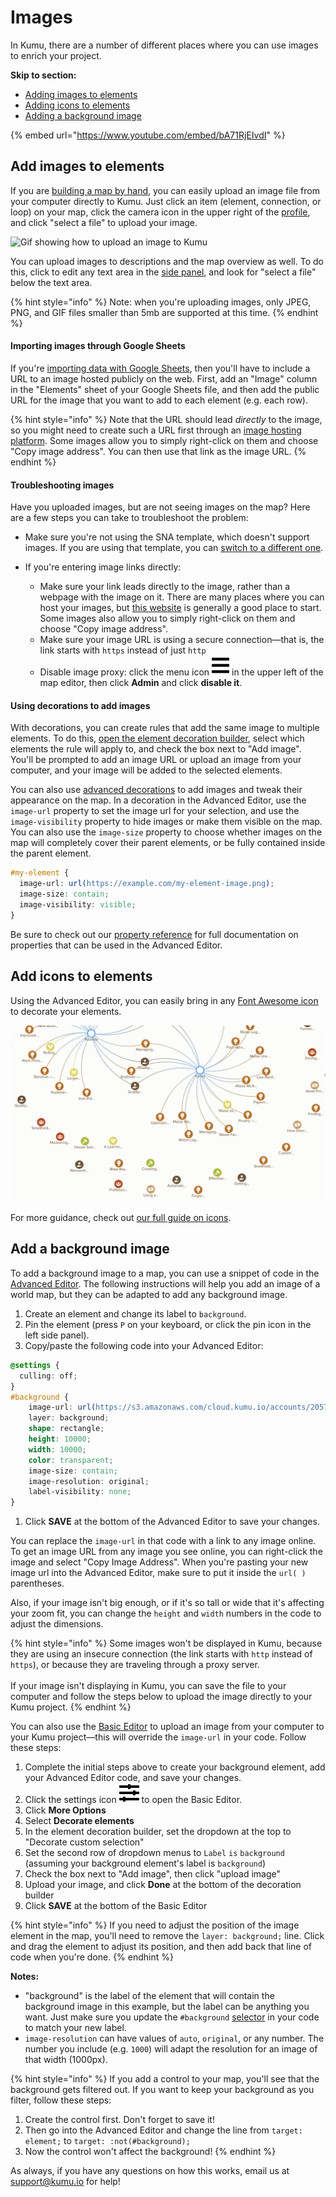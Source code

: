 # Images

In Kumu, there are a number of different places where you can use images to enrich your project.&#x20;

**Skip to section:**

* [Adding images to elements](images.md#add-images-to-elements)
* [Adding icons to elements](images.md#add-icons-to-elements)
* [Adding a background image](images.md#add-a-background-image)

{% embed url="https://www.youtube.com/embed/bA71RjEIvdI" %}

## Add images to elements

If you are [building a map by hand](../getting-started/first-steps.md#build-your-map-by-hand), you can easily upload an image file from your computer directly to Kumu. Just click an item (element, connection, or loop) on your map, click the camera icon in the upper right of the [profile](profiles.md), and click "select a file" to upload your image.

![Gif showing how to upload an image to Kumu](../images/upload-image.gif)

You can upload images to descriptions and the map overview as well. To do this, click to edit any text area in the [side panel](../overview/map-editor.md#side-panel), and look for "select a file" below the text area.

{% hint style="info" %}
Note: when you're uploading images, only JPEG, PNG, and GIF files smaller than 5mb are supported at this time.
{% endhint %}

#### Importing images through Google Sheets

If you're [importing data with Google Sheets](import/), then you'll have to include a URL to an image hosted publicly on the web. First, add an "Image" column in the "Elements" sheet of your Google Sheets file, and then add the public URL for the image that you want to add to each element (e.g. each row).&#x20;

{% hint style="info" %}
Note that the URL should lead _directly_ to the image, so you might need to create such a URL first through an [image hosting platform](https://imgbb.com/). Some images allow you to simply right-click on them and choose "Copy image address". You can then use that link as the image URL.&#x20;
{% endhint %}

#### Troubleshooting images

Have you uploaded images, but are not seeing images on the map? Here are a few steps you can take to troubleshoot the problem:

* Make sure you're not using the SNA template, which doesn't support images. If you are using that template, you can [switch to a different one](templates.md#switching-templates).
*   If you're entering image links directly:

    * Make sure your link leads directly to the image, rather than a webpage with the image on it. There are many places where you can host your images, but [this website](https://imgbb.com/) is generally a good place to start. Some images also allow you to simply right-click on them and choose "Copy image address".
    * Make sure your image URL is using a secure connection—that is, the link starts with `https` instead of just `http`
    * Disable image proxy: click the menu icon ![](../icons/bars.svg) in the upper left of the map editor, then click **Admin** and click **disable it**.



#### Using decorations to add images

With decorations, you can create rules that add the same image to multiple elements. To do this, [open the element decoration builder](decorate.md#refine-your-decorations), select which elements the rule will apply to, and check the box next to "Add image". You'll be prompted to add an image URL or upload an image from your computer, and your image will be added to the selected elements.

You can also use [advanced decorations](decorate.md#decorate-in-the-advanced-editor) to add images and tweak their appearance on the map. In a decoration in the Advanced Editor, use the `image-url` property to set the image url for your selection, and use the `image-visibility` property to hide images or make them visible on the map. You can also use the `image-size` property to choose whether images on the map will completely cover their parent elements, or be fully contained inside the parent element.

```scss
#my-element {
  image-url: url(https://example.com/my-element-image.png);
  image-size: contain;
  image-visibility: visible;
}
```

Be sure to check out our [property reference](../overview/advanced-editor-hub/property-reference.md) for full documentation on properties that can be used in the Advanced Editor.

## Add icons to elements

Using the Advanced Editor, you can easily bring in any [Font Awesome icon](https://fontawesome.com/icons) to decorate your elements.

![elements with icons to show element type](../images/icons.png)

For more guidance, check out [our full guide on icons](icons.md).

## Add a background image

To add a background image to a map, you can use a snippet of code in the [Advanced Editor](../overview/view-editors.md#advanced-editor). The following instructions will help you add an image of a world map, but they can be adapted to add any background image.

1. Create an element and change its label to `background`.
2. Pin the element (press `P` on your keyboard, or click the pin icon in the left side panel).
3. Copy/paste the following code into your Advanced Editor:

```scss
@settings {
  culling: off;
}
#background {
    image-url: url(https://s3.amazonaws.com/cloud.kumu.io/accounts/2057/201677/44522144-b11e-48dd-96b1-aeca8c3592d9.png);
    layer: background;
    shape: rectangle;
    height: 10000;
    width: 10000;
    color: transparent;
    image-size: contain;
    image-resolution: original;
    label-visibility: none;
}
```

1. Click **SAVE** at the bottom of the Advanced Editor to save your changes.

You can replace the `image-url` in that code with a link to any image online. To get an image URL from any image you see online, you can right-click the image and select "Copy Image Address". When you're pasting your new image url into the Advanced Editor, make sure to put it inside the `url( )` parentheses.

Also, if your image isn't big enough, or if it's so tall or wide that it's affecting your zoom fit, you can change the `height` and `width` numbers in the code to adjust the dimensions.

{% hint style="info" %}
Some images won't be displayed in Kumu, because they are using an insecure connection (the link starts with `http` instead of `https`), or because they are traveling through a proxy server.\
\
If your image isn't displaying in Kumu, you can save the file to your computer and follow the steps below to upload the image directly to your Kumu project.
{% endhint %}

You can also use the [Basic Editor](../overview/view-editors.md#basic-editor) to upload an image from your computer to your Kumu project—this will override the `image-url` in your code. Follow these steps:

1. Complete the initial steps above to create your background element, add your Advanced Editor code, and save your changes.
2. Click the settings icon ![](../icons/sliders-h.svg) to open the Basic Editor.
3. Click **More Options**
4. Select **Decorate elements**
5. In the element decoration builder, set the dropdown at the top to "Decorate custom selection"
6. Set the second row of dropdown menus to `Label` `is` `background` (assuming your background element's label is `background`)
7. Check the box next to "Add image", then click "upload image"
8. Upload your image, and click **Done** at the bottom of the decoration builder
9. Click **SAVE** at the bottom of the Basic Editor

{% hint style="info" %}
If you need to adjust the position of the image element in the map, you'll need to remove the `layer: background;` line. Click and drag the element to adjust its position, and then add back that line of code when you're done.
{% endhint %}

**Notes:**

* "background" is the label of the element that will contain the background image in this example, but the label can be anything you want. Just make sure you update the `#background` [selector](../overview/advanced-editor-hub/selectors.md) in your code to match your new label.
* `image-resolution` can have values of `auto`, `original`, or any number. The number you include (e.g. `1000`) will adapt the resolution for an image of that width (1000px).

{% hint style="info" %}
If you add a control to your map, you'll see that the background gets filtered out. If you want to keep your background as you filter, follow these steps:

1. Create the control first. Don't forget to save it!
2. Then go into the Advanced Editor and change the line from `target: element;` to `target: :not(#background);`
3. Now the control won't affect the background!
{% endhint %}

As always, if you have any questions on how this works, email us at [support@kumu.io](mailto:support@kumu.io) for help!
